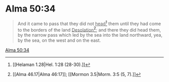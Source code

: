 # Alma 50:34

> And it came to pass that they did not <u>head</u>[^a] them until they had come to the borders of the land <u>Desolation</u>[^b]; and there they did head them, by the narrow pass which led by the sea into the land northward, yea, by the sea, on the west and on the east.

[Alma 50:34](https://www.churchofjesuschrist.org/study/scriptures/bofm/alma/50?lang=eng&id=p34#p34)


[^a]: [[Helaman 1.28|Hel. 1:28 (28-30).]]
[^b]: [[Alma 46.17|Alma 46:17]]; [[Mormon 3.5|Morm. 3:5 (5, 7).]]
